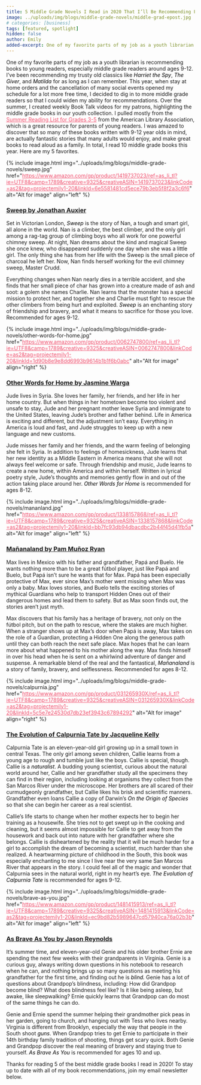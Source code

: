 ```yaml
---
title: 5 Middle Grade Novels I Read in 2020 That I’ll Be Recommending Forever
image: ../uploads/img/blogs/middle-grade-novels/middle-grad-epost.jpg
# categories: [business]
tags: [featured, spotlight]
hidden: false
author: Emily
added-excerpt: One of my favorite parts of my job as a youth librarian is recommending books to young readers, especially middle grade readers around ages 9-12. I’ve been recommending my trusty old classics like <i>Harriet the Spy</i>, <i>The Giver</i>, and <i>Matilda</i> for as long as I can remember.
---
```


<style> em {color: black;} p a {color: #f0506e;}</style>

One of my favorite parts of my job as a youth librarian is recommending books to young readers, especially middle grade readers around ages 9-12. I’ve been recommending my trusty old classics like _Harriet the Spy_, _The Giver_, and _Matilda_ for as long as I can remember. This year, when stay at home orders and the cancellation of many social events opened my schedule for a lot more free time, I decided to dig in to more middle grade readers so that I could widen my ability for recommendations. Over the summer, I created weekly Book Talk videos for my patrons, highlighting the middle grade books in our youth collection. I pulled mostly from the [Summer Reading List for Grades 3-5](http://www.ala.org/alsc/sites/ala.org.alsc/files/content/compubs/booklists/summer/200428-alsc-2020-summer-reading-booklist-3_3-5.pdf) from the American Library Association, which is a great resource for parents of young readers. I was amazed to discover that so many of these books written with 9-12 year olds in mind, are actually fantastic stories that many adults would enjoy, and make great books to read aloud as a family. In total, I read 10 middle grade books this year. Here are my 5 favorites.

{% include image.html img="../uploads/img/blogs/middle-grade-novels/sweep.jpg" href="https://www.amazon.com/gp/product/1419737023/ref=as_li_tl?ie=UTF8&camp=1789&creative=9325&creativeASIN=1419737023&linkCode=as2&tag=projectemily1-20&linkId=6e5581481cd5ece79b3eb5f8f2a3c6f6" alt="Alt for image" align="left" %}

### [Sweep by Jonathan Auxier](https://www.amazon.com/gp/product/1419737023/ref=as_li_tl?ie=UTF8&camp=1789&creative=9325&creativeASIN=1419737023&linkCode=as2&tag=projectemily1-20&linkId=6e5581481cd5ece79b3eb5f8f2a3c6f6)

Set in Victorian London, _Sweep_ is the story of Nan, a tough and smart girl, all alone in the world. Nan is a climber, the best climber, and the only girl among a rag-tag group of climbing boys who all work for one powerful chimney sweep. At night, Nan dreams about the kind and magical Sweep she once knew, who disappeared suddenly one day when she was a little girl. The only thing she has from her life with the Sweep is the small piece of charcoal he left her. Now, Nan finds herself working for the evil chimney sweep, Master Crudd.

Everything changes when Nan nearly dies in a terrible accident, and she finds that her small piece of char has grown into a creature made of ash and soot: a golem she names Charlie. Nan learns that the monster has a special mission to protect her, and together she and Charlie must fight to rescue the other climbers from being hurt and exploited. _Sweep_ is an enchanting story of friendship and bravery, and what it means to sacrifice for those you love. Recommended for ages 9-12.

{% include image.html img="../uploads/img/blogs/middle-grade-novels/other-words-for-home.jpg" href="https://www.amazon.com/gp/product/0062747800/ref=as_li_tl?ie=UTF8&camp=1789&creative=9325&creativeASIN=0062747800&linkCode=as2&tag=projectemily1-20&linkId=1d90b8e9e8dd6993b9614b1b1f6b0abc" alt="Alt for image" align="right" %}

### [Other Words for Home by Jasmine Warga](https://www.amazon.com/gp/product/0062747800/ref=as_li_tl?ie=UTF8&camp=1789&creative=9325&creativeASIN=0062747800&linkCode=as2&tag=projectemily1-20&linkId=1d90b8e9e8dd6993b9614b1b1f6b0abc)

Jude lives in Syria. She loves her family, her friends, and her life in her home country. But when things in her hometown become too violent and unsafe to stay, Jude and her pregnant mother leave Syria and immigrate to the United States, leaving Jude’s brother and father behind. Life in America is exciting and different, but the adjustment isn’t easy. Everything in America is loud and fast, and Jude struggles to keep up with a new language and new customs.

Jude misses her family and her friends, and the warm feeling of belonging she felt in Syria. In addition to feelings of homesickness, Jude learns that her new identity as a Middle Eastern in America means that she will not always feel welcome or safe. Through friendship and music, Jude learns to create a new home, within America and within herself. Written in lyrical poetry style, Jude’s thoughts and memories gently flow in and out of the action taking place around her. _Other Words for Home_ is recommended for ages 8-12.

{% include image.html img="../uploads/img/blogs/middle-grade-novels/mananland.jpg" href="https://www.amazon.com/gp/product/1338157868/ref=as_li_tl?ie=UTF8&camp=1789&creative=9325&creativeASIN=1338157868&linkCode=as2&tag=projectemily1-20&linkId=bb7fc93db94dbacdbc2b44f45d41fb5a" alt="Alt for image" align="left" %}

### [Mañanaland by Pam Muñoz Ryan](https://www.amazon.com/gp/product/1338157868/ref=as_li_tl?ie=UTF8&camp=1789&creative=9325&creativeASIN=1338157868&linkCode=as2&tag=projectemily1-20&linkId=bb7fc93db94dbacdbc2b44f45d41fb5a)

Max lives in Mexico with his father and grandfather, Papá and Buelo. He wants nothing more than to be a great fútbol player, just like Papá and Buelo, but Papá isn’t sure he wants that for Max. Papá has been especially protective of Max, ever since Max’s mother went missing when Max was only a baby. Max loves stories, and Buelo tells the exciting stories of mythical Guardians who help to transport Hidden Ones out of their dangerous homes and lead them to safety. But as Max soon finds out, the stories aren’t just myth.

Max discovers that his family has a heritage of bravery, not only on the fútbol pitch, but on the path to rescue, where the stakes are much higher. When a stranger shows up at Max’s door when Papá is away, Max takes on the role of a Guardian, protecting a Hidden One along the generous path until they can both reach the next safe place. Max hopes that he can learn more about what happened to his mother along the way. Max finds himself in over his head when he is sent on a whirlwind adventure of danger and suspense. A remarkable blend of the real and the fantastical, _Mañanaland_ is a story of family, bravery, and selflessness. Recommended for ages 8-12.

{% include image.html img="../uploads/img/blogs/middle-grade-novels/calpurnia.jpg" href="https://www.amazon.com/gp/product/031265930X/ref=as_li_tl?ie=UTF8&camp=1789&creative=9325&creativeASIN=031265930X&linkCode=as2&tag=projectemily1-20&linkId=5c5e7e24530d7db23ef3943c67894292" alt="Alt for image" align="right" %}

### [The Evolution of Calpurnia Tate by Jacqueline Kelly](https://www.amazon.com/gp/product/031265930X/ref=as_li_tl?ie=UTF8&camp=1789&creative=9325&creativeASIN=031265930X&linkCode=as2&tag=projectemily1-20&linkId=5c5e7e24530d7db23ef3943c67894292)

Calpurnia Tate is an eleven-year-old girl growing up in a small town in central Texas. The only girl among seven children, Callie learns from a young age to rough and tumble just like the boys. Callie is special, though. Callie is a _naturalist_. A budding young scientist, curious about the natural world around her, Callie and her grandfather study all the specimens they can find in their region, including looking at organisms they collect from the San Marcos River under the microscope. Her brothers are all scared of their curmudgeonly grandfather, but Callie likes his brisk and scientific manners. Grandfather even loans Callie a copy of Darwin’s _On the Origin of Species_ so that she can begin her career as a real scientist.

Callie’s life starts to change when her mother expects her to begin her training as a housewife. She tries not to get swept up in the cooking and cleaning, but it seems almost impossible for Callie to get away from the housework and back out into nature with her grandfather where she belongs. Callie is disheartened by the reality that it will be much harder for a girl to accomplish the dream of becoming a scientist, much harder than she realized. A heartwarming picture of childhood in the South, this book was especially enchanting to me since I live near the very same San Marcos River that appears in the story. I could feel all of the magic and wonder that Calpurnia sees in the natural world, right in my heart’s eye. _The Evolution of Calpurnia Tate_ is recommended for ages 9-12.

{% include image.html img="../uploads/img/blogs/middle-grade-novels/brave-as-you.jpg" href="https://www.amazon.com/gp/product/1481415913/ref=as_li_tl?ie=UTF8&camp=1789&creative=9325&creativeASIN=1481415913&linkCode=as2&tag=projectemily1-20&linkId=ec9bd82b5989647cd57940ca76a02b3b" alt="Alt for image" align="left" %}

### [As Brave As You by Jason Reynolds](https://www.amazon.com/gp/product/1481415913/ref=as_li_tl?ie=UTF8&camp=1789&creative=9325&creativeASIN=1481415913&linkCode=as2&tag=projectemily1-20&linkId=ec9bd82b5989647cd57940ca76a02b3b)

It’s summer time, and eleven-year-old Genie and his older brother Ernie are spending the next few weeks with their grandparents in Virginia. Genie is a curious guy, always writing down questions in his notebook to research when he can, and nothing brings up so many questions as meeting his grandfather for the first time, and finding out he is _blind._ Genie has a lot of questions about Grandpop’s blindness, including: How did Grandpop become blind? What does blindness feel like? Is it like being asleep, but awake, like sleepwalking? Ernie quickly learns that Grandpop can do most of the same things he can do.

Genie and Ernie spend the summer helping their grandmother pick peas in her garden, going to church, and hanging out with Tess who lives nearby. Virginia is different from Brooklyn, especially the way that people in the South shoot _guns_. When Grandpop tries to get Ernie to participate in their 14th birthday family tradition of shooting, things get scary quick. Both Genie and Grandpop discover the real meaning of bravery and staying true to yourself. _As Brave As You_ is recommended for ages 10 and up.

Thanks for reading 5 of the best middle grade books I read in 2020! To stay up to date with all of my book recommendations, join my email newsletter below.
